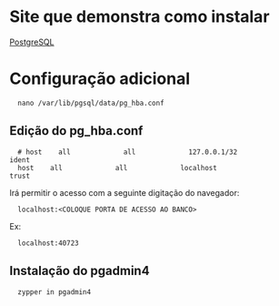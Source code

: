 # Site que demonstra como instalar
[PostgreSQL](https://en.opensuse.org/SDB:PostgreSQL)  


# Configuração adicional
```
  nano /var/lib/pgsql/data/pg_hba.conf
```  

## Edição do pg_hba.conf
```
  # host    all             all             127.0.0.1/32            ident
  host    all             all             localhost               trust
```  
Irá permitir o acesso com a seguinte digitação do navegador:  
```
  localhost:<COLOQUE PORTA DE ACESSO AO BANCO>
```
Ex:  
``` 
  localhost:40723
```  

## Instalação do pgadmin4
```
  zypper in pgadmin4
```  
